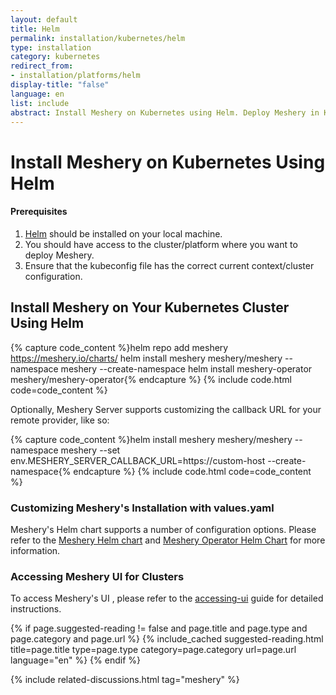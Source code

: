 ```yaml
---
layout: default
title: Helm
permalink: installation/kubernetes/helm
type: installation
category: kubernetes
redirect_from:
- installation/platforms/helm
display-title: "false"
language: en
list: include
abstract: Install Meshery on Kubernetes using Helm. Deploy Meshery in Kubernetes in-cluster.
---
```

# Install Meshery on Kubernetes Using Helm

<div class="prereqs"><h4>Prerequisites</h4>
<ol>
<li><a href="https://helm.sh/docs/intro/install/" class="meshery-light">Helm</a> should be installed on your local machine.</li>
<li>You should have access to the cluster/platform where you want to deploy Meshery.</li>
<li>Ensure that the kubeconfig file has the correct current context/cluster configuration.</li>
</ol>
</div>

## Install Meshery on Your Kubernetes Cluster Using Helm

{% capture code_content %}helm repo add meshery https://meshery.io/charts/
helm install meshery meshery/meshery --namespace meshery --create-namespace
helm install meshery-operator meshery/meshery-operator{% endcapture %}
{% include code.html code=code_content %}

Optionally, Meshery Server supports customizing the callback URL for your remote provider, like so:

{% capture code_content %}helm install meshery meshery/meshery --namespace meshery --set env.MESHERY_SERVER_CALLBACK_URL=https://custom-host --create-namespace{% endcapture %}
{% include code.html code=code_content %}

### Customizing Meshery's Installation with values.yaml

Meshery's Helm chart supports a number of configuration options. Please refer to the [Meshery Helm chart](https://github.com/meshery/meshery/tree/master/install/kubernetes/helm/meshery#readme) and [Meshery Operator Helm Chart](https://github.com/meshery/meshery/tree/master/install/kubernetes/helm/meshery-operator#readme) for more information.

### Accessing Meshery UI for Clusters

To access Meshery's UI , please refer to the [accessing-ui](/tasks/accessing-meshery-ui) guide for detailed instructions.

{% if page.suggested-reading != false and page.title and page.type and page.category and page.url %}
{% include_cached suggested-reading.html  title=page.title type=page.type category=page.category url=page.url language="en" %}
{% endif %}

{% include related-discussions.html tag="meshery" %}
